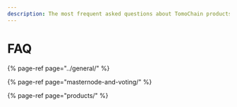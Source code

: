 ```yaml
---
description: The most frequent asked questions about TomoChain products and ecosystem.
---
```


# FAQ

{% page-ref page="../general/" %}

{% page-ref page="masternode-and-voting/" %}

{% page-ref page="products/" %}



